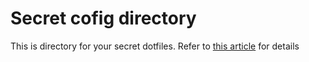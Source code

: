 # Secret cofig directory
This is directory for your secret dotfiles. Refer to [this article](https://abdullah.today/encrypted-dotfiles/) for details
